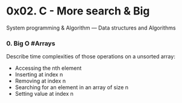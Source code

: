 # 0x02. C - More search & Big 

System programming & Algorithm ― Data structures and Algorithms

### 0. Big O #Arrays

Describe time complexities of those operations on a unsorted array:

- Accessing the nth element
- Inserting at index n
- Removing at index n
- Searching for an element in an array of size n
- Setting value at index n

